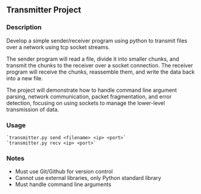 
## Transmitter Project

### Description
Develop a simple sender/receiver program using python to transmit files over a network using tcp socket streams.

The sender program will read a file, divide it into smaller chunks, and transmit the chunks to the receiver
over a socket connection. The receiver program will receive the chunks, reassemble them, and write the data back into a new file.

The project will demonstrate how to handle command line argument parsing, network communication, packet fragmentation, and error detection,
focusing on using sockets to manage the lower-level transmission of data.

### Usage
    `transmitter.py send <filename> <ip> <port>`
    `transmitter.py recv <ip> <port>`

### Notes
- Must use Git/Github for version control
- Cannot use external libraries, only Python standard library
- Must handle command line arguments